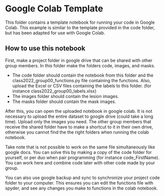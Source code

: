# Google Colab Template
This folder contains a template notebook for running your code in Google Colab. This example is similar to the template provided in the code folder, 
but has been adapted for use with Google Colab.

## How to use this notebook

First, make a project folder in google drive that can be shared with other group members. In this folder make the folders 
code, images, and masks. 
- The code folder should contain the notebook from this folder and the 
class2022_group00_functions.py file containing the functions. Also, upload the Excel or CSV files containing the labels to this folder. (for instance class2022_group00_labels.xlsx) 
 - The images folder should contain the lesion images. 
 - The masks folder should contain the mask images. 

After this, you can open the uploaded notebook in google colab. It is not necessary to upload the entire dataset to google drive (could take a long time). 
Upload only the images you need. The other group members that receive the shared folder have to make a shortcut to it in their own drive, otherwise you cannot find the the right folders when running the colab notebook. 
 
 Take note that is not possible to work on the same file simultaneously like google docs. You can solve this by making a 
 copy of the code folder for yourself, or per duo when pair programming (for instance code_FirstName). 
 You can work here and combine code later with other code made by your group. 
 
 You can also use google backup and sync to synchronize your project code folder to your computer.
 This ensures you can edit the functions file with spyder, and see any changes you make to functions in the colab 
 notebook.
